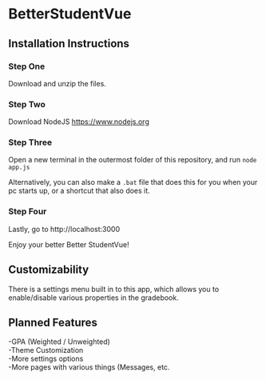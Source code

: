 # BetterStudentVue

## Installation Instructions

### Step One

Download and unzip the files.

### Step Two

Download NodeJS https://www.nodejs.org

### Step Three

Open a new terminal in the outermost folder of this repository, and run `node app.js`

Alternatively, you can also make a `.bat` file that does this for you when your pc starts up, or a shortcut that also does it.

### Step Four

Lastly, go to http://localhost:3000

Enjoy your better Better StudentVue!

## Customizability

There is a settings menu built in to this app, which allows you to enable/disable various properties in the gradebook.

## Planned Features

-GPA (Weighted / Unweighted)  
-Theme Customization  
-More settings options  
-More pages with various things (Messages, etc.  
